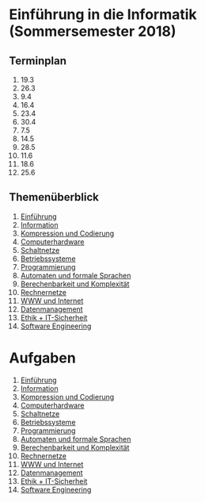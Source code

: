 # Einführung in die Informatik (Sommersemester 2018)

## Terminplan

  1. 19.3
  2. 26.3
  3. 9.4
  4. 16.4
  5. 23.4
  6. 30.4
  7. 7.5
  8. 14.5
  9. 28.5
  10. 11.6
  11. 18.6
  12. 25.6

## Themenüberblick

  1. [Einführung](01_intro/readme.md)
  2. [Information](02_information/readme.md)
  3. [Kompression und Codierung](03_codes/readme.md)
  4. [Computerhardware](04_hardware/readme.md)
  5. [Schaltnetze](05_digital_logic/readme.md)
  6. [Betriebssysteme](06_os/readme.md)
  7. [Programmierung](07_programming/readme.md)
  8. [Automaten und formale Sprachen](08_automata/readme.md)
  9. [Berechenbarkeit und Komplexität](09_computability/readme.md)
  10. [Rechnernetze](10_networks/readme.md)
  11. [WWW und Internet](11_internet/readme.md)
  12. [Datenmanagement](12_data_management/readme.md)
  13. [Ethik + IT-Sicherheit](13_security/readme.md)
  14. [Software Engineering](14_software_engineering/readme.md)
# Aufgaben

  1. [Einführung](01_intro/exercise.md)
  2. [Information](02_information/exercise.md)
  3. [Kompression und Codierung](03_codes/exercise.md)
  4. [Computerhardware](04_hardware/exercise.md)
  5. [Schaltnetze](05_digital_logic/exercise.md)
  6. [Betriebssysteme](06_os/exercise.md)
  7. [Programmierung](07_programming/exercise.md)
  8. [Automaten und formale Sprachen](08_automata/exercise.md)
  9. [Berechenbarkeit und Komplexität](09_computability/exercise.md)
  10. [Rechnernetze](10_networks/exercise.md)
  11. [WWW und Internet](11_internet/exercise.md)
  12. [Datenmanagement](12_data_management/exercise.md)
  13. [Ethik + IT-Sicherheit](13_security/exercise.md)
  14. [Software Engineering](14_software_engineering/exercise.md)
